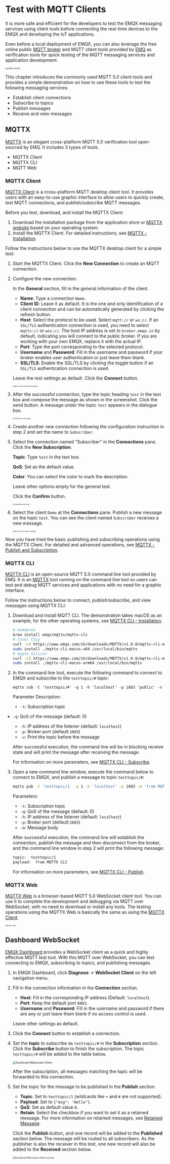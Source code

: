 # Test with MQTT Clients

It is more safe and efficient for the developers to test the EMQX messaging services using client tools before connecting the real-time devices to the EMQX and developing the IoT applications.

Even before a local deployment of EMQX, you can also leverage the free online public [MQTT broker](https://www.emqx.com/en/mqtt/public-mqtt5-broker) and MQTT client tools provided by [EMQ](https://www.emqx.com) as verification tools for quick testing of the MQTT messaging services and application development.

<img src="./assets/public-borker.png" alt="public-borker" style="zoom:45%;" />

This chapter introduces the commonly used MQTT 5.0 client tools and provides a simple demonstration on how to use these tools to test the following messaging services:

- Establish client connections
- Subscribe to topics
- Publish messages
- Receive and view messages

## MQTTX

[MQTTX](https://mqttx.app) is an elegant cross-platform MQTT 5.0 verification tool open-sourced by EMQ. It includes 3 types of tools.

- MQTTX Client
- MQTTX CLI
- MQTT Web

### MQTTX Client

[MQTTX Client](https://mqttx.app) is a cross-platform MQTT desktop client tool. It provides users with an easy-to-use graphic interface to allow users to quickly create, test MQTT connections, and publish/subscribe MQTT messages.

Before you test, download, and install the MQTTX Client:

1. Download the installation package from the application store or [MQTTX website](https://mqttx.app/) based on your operating system.
2. Install the MQTTX Client. For detailed instructions, see [MQTTX - Installation](https://mqttx.app/docs/downloading-and-installation).

Follow the instructions below to use the MQTTX desktop client for a simple test:

1. Start the MQTTX Client. Click the **New Connection** to create an MQTT connection.

2. Configure the new connection.

   In the **General** section, fill in the general information of the client.

   - **Name**: Type a connection `Name`.
   - **Client ID**: Leave it as default. It is the one and only identification of a client connection and can be automatically generated by clicking the refresh button.
   - **Host**: Select the protocol to be used. Select `mqtt://` or `ws://`. If an `SSL/TLS` authentication connection is used, you need to select `mqtts://` or `wss://`. The host IP address is set to `broker.emqx.io` by default, indicating you will connect to the public broker. If you are working with your own EMQX, replace it with the actual IP.
   - **Port**: Type the port corresponding to the selected protocol.
   - **Username** and **Password**: Fill in the username and password if your broker enables user authentication or just leave them blank.
   - **SSL/TLS**: Enable the SSL/TLS by clicking the toggle button if an `SSL/TLS` authentication connection is used.

   Leave the rest settings as default. Click the **Connect** button.

   <img src="./assets/New-connection-fill-parameters.png" alt="New-connection-fill-parameters" style="zoom:35%;" />

3. After the successful connection, type the topic heading `test` in the text box and compose the message as shown in the screenshot. Click the send button. A message under the topic `test` appears in the dialogue box.

   <img src="./assets/Publish-test-message.png" alt="Publish-test-message" style="zoom:35%;" />

4. Create another new connection following the configuration instruction in step 2 and set the name to `Subscriber`.

5. Select the connection named "Subscriber" in the **Connections** pane. Click the **New Subscription**.

   **Topic**: Type `test` in the text box.

   **QoS**: Set as the default value.

   **Color**: You can select the color to mark the description.

   Leave other options empty for the general test. <!--Add details later if needed-->

   Click the **Confirm** button.

   <img src="./assets/Subscribe-test-topic.png" alt="Subscribe-test-topic" style="zoom:35%;" />

6. Select the client `Demo` at the **Connections** pane. Publish a new message on the topic `test`. You can see the client named `Subscriber` receives a new message.

   <img src="./assets/Receive-test-again-message.png" alt="Receive-test-again-message" style="zoom:35%;" />

Now you have tried the basic publishing and subscribing operations using the MQTTX Client. For detailed and advanced operations, see [MQTTX - Publish and Subscription](https://mqttx.app/docs/get-started#publish-and-subscription).

### MQTTX CLI

[MQTTX CLI](https://mqttx.app/cli) is an open-source MQTT 5.0 command line tool provided by EMQ. It is an [MQTTX](https://mqttx.app) tool running on the command line tool so users can test and debug MQTT services and applications with no need for a graphic interface.

Follow the instructions below to connect, publish/subscribe, and view messages using MQTTX CLI:

1. Download and install MQTT CLI. The demonstration takes macOS as an example, for the other operating systems, see [MQTTX CLI - Installation](https://mqttx.app/docs/cli/downloading-and-installation).

   ```bash
   # Homebrew
   brew install emqx/mqttx/mqttx-cli
   # Intel Chip
   curl -LO https://www.emqx.com/zh/downloads/MQTTX/v1.9.0/mqttx-cli-macos-x64
   sudo install ./mqttx-cli-macos-x64 /usr/local/bin/mqttx
   # Apple Silicon
   curl -LO https://www.emqx.com/zh/downloads/MQTTX/v1.9.0/mqttx-cli-macos-arm64
   sudo install ./mqttx-cli-macos-arm64 /usr/local/bin/mqttx
   ```


2. In the command line tool, execute the following command to connect to EMQX and subscribe to the `testtopic/#` topic:

   ```shell
   mqttx sub -t 'testtopic/#' -q 1 -h 'localhost' -p 1883 'public' -v
   ```

   Parameter Description:

   - `-t`: Subscription topic
- `-q`: QoS of the message (default: 0)
   - `-h`: IP address of the listener (default: `localhost`)
   - `-p`: Broker port (default:`1883`)
   - `-v`: Print the topic before the message

   After successful execution, the command line will be in blocking receive state and will print the message after receiving the message.

   For information on more parameters, see  [MQTTX CLI - Subscribe](https://mqttx.app/docs/cli/get-started#subscribe).

3. Open a new command line window, execute the command below to connect to EMQX, and publish a message to topic `testtopic/#`:

   ```bash
   mqttx pub -t 'testtopic/1' -q 1 -h 'localhost' -p 1883 -m 'from MQTTX CLI'
   ```

   Parameters:

   - `-t`: Subscription topic
   - `-q`: QoS of the message (default: 0)
   - `-h`: IP address of the listener (default: `localhost`)
   - `-p`: Broker port (default:`1883`)
   - `-m`: Message body

   After successful execution, the command line will establish the connection, publish the message and then disconnect from the broker, and the command line window in step 2 will print the following message:

   ```bash
   topic:  testtopic/1
   payload:  from MQTTX CLI
   ```

   For information on more parameters, see  [MQTTX CLI - Publish](https://mqttx.app/docs/cli/get-started#publish).

### MQTTX Web

[MQTTX Web](https://mqttx.app/web) is a browser-based MQTT 5.0 WebSocket client tool. You can use it to complete the development and debugging via MQTT over WebSocket, with no need to download or install any tools. The testing operations using the MQTTX Web is basically the same as using the [MQTTX Client](#mqtt-x-client).

<img src="./assets/mqtt-x-web.png" alt="mqtt-x-web" style="zoom:35%;" />

## Dashboard WebSocket

[EMQX Dashboard](../dashboard/introduction.md) provides a WebSocket client as a quick and highly effective MQTT test tool. With this MQTT over WebSocket, you can test connecting to EMQX, subscribing to topics, and publishing messages.

1. In EMQX Dashboard, click **Diagnose** -> **WebSocket Client** on the left navigation menu.

2. Fill in the connection information in the **Connection** section.

   - **Host**: Fill in the corresponding IP address (Default:  `localhost`).
   - **Port**: Keep the default port `8083`.
   - **Username** and **Password**: Fill in the username and password if there are any or just leave them blank if no access control is used.

   Leave other settings as default.

3. Click the **Connect** button to establish a connection.

4. Set the **topic** to subscribe as `testtopic/#` in the **Subscription** section. Click the **Subscribe** button to finish the subscription. The topic `testtopic/#`  will be added to the table below.

   <img src="./assets/Dashboad-Websocket-Client.png" alt="Dashboad-Websocket-Client" style="zoom:60%;" />

   After the subscription, all messages matching the topic will be forwarded to this connection.

5. Set the topic for the message to be published in the **Publish** section.

   - **Topic**: Set to `testtopic/1` (wildcards like `+` and `#` are not supported).
   - **Payload**: Set to `{"msg": 'Hello"}`.
   - **QoS**: Set as default value `0`.
   - **Retain**: Select the checkbox if you want to set it as a retained message. For more information on retained messages, see [Retained Message](./mqtt-concepts.md).

   Click the **Publish** button, and one record will be added to the **Published** section below. The message will be routed to all subscribers. As the publisher is also the receiver in this test, one new record will also be added to the **Received** section below.

   <img src="./assets/Dashboad-Websocket-Client-receive.png" alt="Dashboad-Websocket-Client-receive " style="zoom:50%;" />



